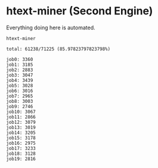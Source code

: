 # htext-miner (Second Engine)

Everything doing here is automated.

```
htext-miner

total: 61238/71225 (85.97823797823798%)

job0: 3360
job1: 3185
job2: 2883
job3: 3047
job4: 3439
job5: 3028
job6: 3016
job7: 2965
job8: 3003
job9: 2746
job10: 3067
job11: 2866
job12: 3079
job13: 3019
job14: 3205
job15: 3178
job16: 2975
job17: 3233
job18: 3128
job19: 2816
```